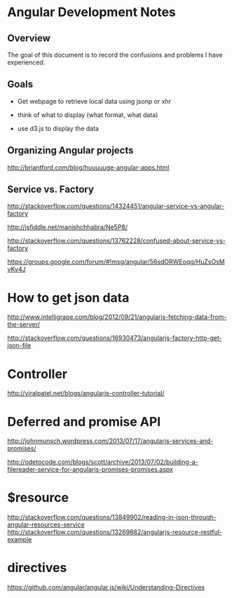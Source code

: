 # Angular Development Notes

## Overview

The goal of this document is to record the confusions and problems I
have experienced.

## Goals

+ Get webpage to retrieve local data using jsonp or xhr

+ think of what to display (what format, what data)

+ use d3.js to display the data

## Organizing Angular projects

http://briantford.com/blog/huuuuuge-angular-apps.html

## Service vs. Factory

http://stackoverflow.com/questions/14324451/angular-service-vs-angular-factory

http://jsfiddle.net/manishchhabra/Ne5P8/

http://stackoverflow.com/questions/13762228/confused-about-service-vs-factory

https://groups.google.com/forum/#!msg/angular/56sdORWEoqg/HuZsOsMvKv4J

# How to get json data 

http://www.intelligrape.com/blog/2012/09/21/angularjs-fetching-data-from-the-server/

http://stackoverflow.com/questions/16930473/angularjs-factory-http-get-json-file

# Controller

http://viralpatel.net/blogs/angularjs-controller-tutorial/


# Deferred and promise API

http://johnmunsch.wordpress.com/2013/07/17/angularjs-services-and-promises/

http://odetocode.com/blogs/scott/archive/2013/07/02/building-a-filereader-service-for-angularjs-promises-promises.aspx



# $resource

http://stackoverflow.com/questions/13849902/reading-in-json-through-angular-resources-service
http://stackoverflow.com/questions/13269882/angularjs-resource-restful-example

# directives

https://github.com/angular/angular.js/wiki/Understanding-Directives




